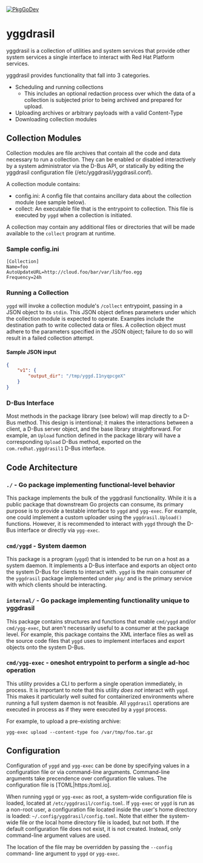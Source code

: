 [![PkgGoDev](https://pkg.go.dev/badge/redhatinsights/yggdrasil)](https://pkg.go.dev/redhatinsights/yggdrasil)

# yggdrasil

yggdrasil is a collection of utilities and system services that provide other
system services a single interface to interact with Red Hat Platform services.

yggdrasil provides functionality that fall into 3 categories.

* Scheduling and running collections
  * This includes an optional redaction process over which the data of a
    collection is subjected prior to being archived and prepared for upload.
* Uploading archives or arbitrary payloads with a valid Content-Type
* Downloading collection modules

## Collection Modules

Collection modules are file archives that contain all the code and data
necessary to run a collection. They can be enabled or disabled interactively by
a system administrator via the D-Bus API, or statically by editing the yggdrasil
configuration file (/etc/yggdrasil/yggdrasil.conf).

A collection module contains:

* config.ini: A config file that contains ancillary data about the collection
  module (see sample below).
* collect: An executable file that is the entrypoint to collection. This file is
  executed by `yggd` when a collection is initiated.

A collection may contain any additional files or directories that will be made
available to the `collect` program at runtime.

### Sample config.ini

```
[Collection]
Name=foo
AutoUpdateURL=http://cloud.foo/bar/var/lib/foo.egg
Frequency=24h
```

### Running a Collection

`yggd` will invoke a collection module's `/collect` entrypoint, passing in a
JSON object to its `stdin`. This JSON object defines parameters under which the
collection module is expected to operate. Examples include the destination path
to write collected data or files. A collection object must adhere to the
parameters specified in the JSON object; failure to do so will result in a
failed collection attempt.

#### Sample JSON input

```json
{
    "v1": {
        "output_dir": "/tmp/yggd.I1nyqpcgeX"
    }
}
```

### D-Bus Interface

Most methods in the package library (see below) will map directly to a D-Bus
method. This design is intentional; it makes the interactions between a client,
a D-Bus server object, and the base library straightforward. For example, an
`Upload` function defined in the package library will have a corresponding
`Upload` D-Bus method, exported on the `com.redhat.yggdrasil1` D-Bus interface.

## Code Architecture

### `./` - Go package implementing functional-level behavior

This package implements the bulk of the yggdrasil functionality. While it is a
public package that downstream Go projects can consume, its primary purpose is
to provide a testable interface to `yggd` and `ygg-exec`. For example, one could
implement a custom uploader using the `yggdrasil.Upload()` functions. However,
it is recommended to interact with `yggd` through the D-Bus interface or
directly via `ygg-exec`.

### `cmd/yggd` - System daemon

This package is a program (`yggd`) that is intended to be run on a host as a
system daemon. It implements a D-Bus interface and exports an object onto the
system D-Bus for clients to interact with. `yggd` is the main consumer of the 
`yggdrasil` package implemented under `pkg/` and is the primary service with
which clients should be interacting.

### `internal/` - Go package implementing functionality unique to yggdrasil

This package contains structures and functions that enable `cmd/yggd` and/or
`cmd/ygg-exec`, but aren't necessarily useful to a consumer at the package
level. For example, this package contains the XML interface files as well as the
source code files that `yggd` uses to implement interfaces and export objects
onto the system D-Bus.

### `cmd/ygg-exec` - oneshot entrypoint to perform a single ad-hoc operation

This utility provides a CLI to perform a single operation immediately, in
process. It is important to note that this utility *does not* interact with
`yggd`. This makes it particularly well suited for containerized environments
where  running a full system daemon is not feasible. All `yggdrasil` operations
are executed in process as if they were executed by a `yggd` process.

For example, to upload a pre-existing archive:

`ygg-exec upload --content-type foo /var/tmp/foo.tar.gz`

## Configuration

Configuration of `yggd` and `ygg-exec` can be done by specifying values in a
configuration file or via command-line arguments. Command-line arguments take
precendence over configuration file values. The configuration file is
[TOML|https:/toml.io].

When running `yggd` or `ygg-exec` as root, a system-wide configuration file is
loaded, located at `/etc/yggdrasil/config.toml`. If `ygg-exec` or `yggd` is run
as a non-root user, a configuration file located inside the user's home
directory is loaded: `~/.config/yggdrasil/config.toml`. Note that either the
system-wide file or the local home directory file is loaded, but not both. If
the default configuration file does not exist, it is not created. Instead, only
command-line argument values are used.

The location of the file may be overridden by passing the `--config` command-
line argument to `yggd` or `ygg-exec`.
